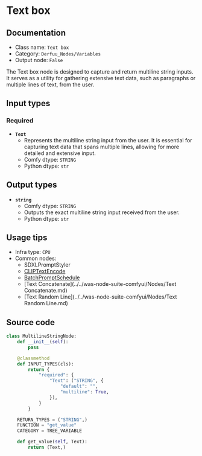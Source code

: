 # Text box
## Documentation
- Class name: `Text box`
- Category: `Derfuu_Nodes/Variables`
- Output node: `False`

The Text box node is designed to capture and return multiline string inputs. It serves as a utility for gathering extensive text data, such as paragraphs or multiple lines of text, from the user.
## Input types
### Required
- **`Text`**
    - Represents the multiline string input from the user. It is essential for capturing text data that spans multiple lines, allowing for more detailed and extensive input.
    - Comfy dtype: `STRING`
    - Python dtype: `str`
## Output types
- **`string`**
    - Comfy dtype: `STRING`
    - Outputs the exact multiline string input received from the user.
    - Python dtype: `str`
## Usage tips
- Infra type: `CPU`
- Common nodes:
    - SDXLPromptStyler
    - [CLIPTextEncode](../../Comfy/Nodes/CLIPTextEncode.md)
    - [BatchPromptSchedule](../../ComfyUI_FizzNodes/Nodes/BatchPromptSchedule.md)
    - [Text Concatenate](../../was-node-suite-comfyui/Nodes/Text Concatenate.md)
    - [Text Random Line](../../was-node-suite-comfyui/Nodes/Text Random Line.md)



## Source code
```python
class MultilineStringNode:
    def __init__(self):
        pass

    @classmethod
    def INPUT_TYPES(cls):
        return {
            "required": {
                "Text": ("STRING", {
                    "default": "",
                    "multiline": True,
                }),
            }
        }

    RETURN_TYPES = ("STRING",)
    FUNCTION = "get_value"
    CATEGORY = TREE_VARIABLE

    def get_value(self, Text):
        return (Text,)

```
